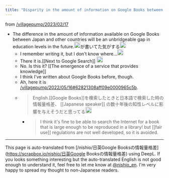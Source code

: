 ```yaml
---
title: "Disparity in the amount of information on Google Books between Japan and the U.K."
---
```


from [/villagepump/2023/02/17](https://scrapbox.io/villagepump/2023/02/17)
- The difference in the amount of information available on Google Books between Japan and other countries will be an unbridgeable gap in education levels in the future.<img src='https://scrapbox.io/api/pages/villagepump/nishio/icon' alt='/villagepump/nishio.icon' height="19.5"/>が書いてた気がする<img src='https://scrapbox.io/api/pages/villagepump/mtane0412/icon' alt='/villagepump/mtane0412.icon' height="19.5"/>
    - I remember writing it, but I don't know where...<img src='https://scrapbox.io/api/pages/villagepump/nishio/icon' alt='/villagepump/nishio.icon' height="19.5"/>
    - There it is.[[Next to Google Search]] <img src='https://scrapbox.io/api/pages/villagepump/nishio/icon' alt='/villagepump/nishio.icon' height="19.5"/>
    - No. Is this it?  [[The emergence of a service that provides knowledge]]
    - I think I've written about Google Books before, though.
    - Ah, here it is [/villagepump/2022/05/16#62821308aff09e0000965c5b](https://scrapbox.io/villagepump/2022/05/16#62821308aff09e0000965c5b).
    - > English.[[Google Books]]を検索したときと日本語で検索した時の情報量格差、 [[Japanese speaker]] の数十年後の知性レベルに影響を与えそうだと思ってる<img src='https://scrapbox.io/api/pages/nishio-en/nishio/icon' alt='nishio.icon' height="19.5"/>
        - > I think it's fine to be able to search the Internet for a book that is large enough to be reproduced in a library! but [[fair use]] regulations are not well developed, so it is avoided.

---
This page is auto-translated from [/nishio/日英Google Booksの情報量格差](https://scrapbox.io/nishio/日英Google Booksの情報量格差) using DeepL. If you looks something interesting but the auto-translated English is not good enough to understand it, feel free to let me know at [@nishio_en](https://twitter.com/nishio_en). I'm very happy to spread my thought to non-Japanese readers.